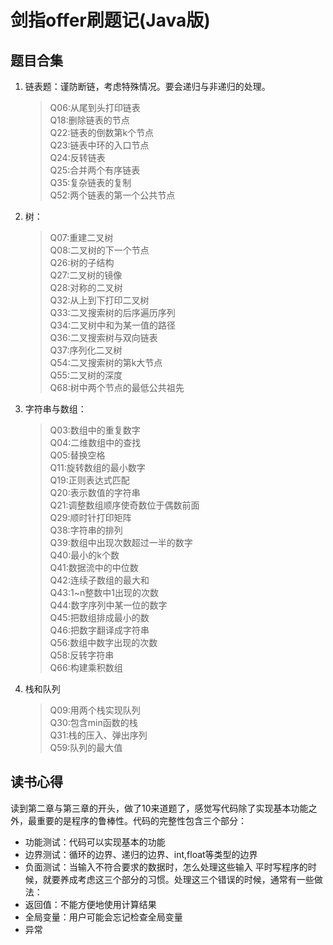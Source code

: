 剑指offer刷题记(Java版)
=======================
题目合集
-------
1. 链表题：谨防断链，考虑特殊情况。要会递归与非递归的处理。  
   >Q06:从尾到头打印链表  
    Q18:删除链表的节点  
    Q22:链表的倒数第k个节点  
    Q23:链表中环的入口节点  
    Q24:反转链表  
    Q25:合并两个有序链表  
    Q35:复杂链表的复制  
    Q52:两个链表的第一个公共节点  
2. 树：  
   >Q07:重建二叉树  
    Q08:二叉树的下一个节点  
    Q26:树的子结构  
    Q27:二叉树的镜像  
    Q28:对称的二叉树  
    Q32:从上到下打印二叉树  
    Q33:二叉搜索树的后序遍历序列  
    Q34:二叉树中和为某一值的路径  
    Q36:二叉搜索树与双向链表  
    Q37:序列化二叉树  
    Q54:二叉搜索树的第k大节点  
    Q55:二叉树的深度  
    Q68:树中两个节点的最低公共祖先  
3. 字符串与数组：  
   >Q03:数组中的重复数字  
    Q04:二维数组中的查找  
    Q05:替换空格  
    Q11:旋转数组的最小数字  
    Q19:正则表达式匹配  
    Q20:表示数值的字符串  
    Q21:调整数组顺序使奇数位于偶数前面  
    Q29:顺时针打印矩阵  
    Q38:字符串的排列  
    Q39:数组中出现次数超过一半的数字  
    Q40:最小的k个数  
    Q41:数据流中的中位数  
    Q42:连续子数组的最大和  
    Q43:1~n整数中1出现的次数  
    Q44:数字序列中某一位的数字  
    Q45:把数组排成最小的数  
    Q46:把数字翻译成字符串  
    Q56:数组中数字出现的次数  
    Q58:反转字符串  
    Q66:构建乘积数组  
4. 栈和队列  
   >Q09:用两个栈实现队列  
    Q30:包含min函数的栈  
    Q31:栈的压入、弹出序列  
    Q59:队列的最大值  




读书心得
--------
读到第二章与第三章的开头，做了10来道题了，感觉写代码除了实现基本功能之外，最重要的是程序的鲁棒性。代码的完整性包含三个部分：  
*   功能测试：代码可以实现基本的功能
*   边界测试：循环的边界、递归的边界、int,float等类型的边界
*   负面测试：当输入不符合要求的数据时，怎么处理这些输入
平时写程序的时候，就要养成考虑这三个部分的习惯。处理这三个错误的时候，通常有一些做法：
*   返回值：不能方便地使用计算结果
*   全局变量：用户可能会忘记检查全局变量
*   异常
